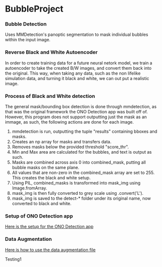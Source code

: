 # BubbleProject

### Bubble Detection ###

Uses MMDetection's panoptic segmentation to mask individual bubbles within the input image.

### Reverse Black and White Autoencoder ###

In order to create training data for a future neural netork model, we train a autoencoder to take the created B/W images, and convert them back into the original.
This way, when taking any data, such as the non lifelike simulation data, and turning it black and white, we can out put a realistic image.

### Process of Black and White detection ###

The general mask/bounding box detection is done through mmdetection, as that was the original framework the ONO Detection app was built off of. However, this program does not support outputting just the mask as an immage, as such, the following actions are done for each image. 

1. mmdetection is run, outputting the tuple "results" containing bboxes and masks.
2. Creates an np array for masks and transfers data.
3. Removes masks below the provided threshold "score_thr".
4. Min and Max area are calculated for the bubbles, and text is output as such.
5. Masks are combined across axis 0 into combined_mask, putting all bubble masks on the same plane.
6. All values that are non-zero in the combined_mask array are set to 255. This creates the black and white setup.
7. Using PIL, combined_masks is transformed into mask_img using Image.fromArray.
8. mask_img is then fully converted to grey scale using .convert('L').
9. mask_img is saved to the detect-* folder under its original name, now converted to black and white. 

### Setup of ONO Detection app
[Here is the setup for the ONO Detection app](https://github.com/nmazda/BubbleProject/blob/main/ONOSETUP.md)

### Data Augmentation
[Here is how to use the data augmentation file]()

Testing1

